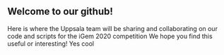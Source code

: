 ## Welcome to our github!

Here is where the Uppsala team will be sharing and collaborating on our code and scripts for the iGem 2020 competition
We hope you find this useful or interesting!
Yes cool
